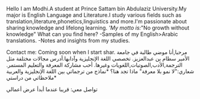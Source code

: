Hello I am Modhi.A student at Prince Sattam bin Abdulaziz University.My major is English Language and Literature.I study various fields such as translation,literature,phonetics,linguistics and more.I'm passionate about sharing knowledge and lifelong learning.
*'My motto is:*"No growth without knowledge"
What can you find here?
-Samples of my English>Arabic translations.
-Notes and insights from my studies.

Contact me: Coming soon when I start shar.
مرحبا,أنا موضي 
طالبة في جامعة الأمير سطام بن عبدالعزيز. تخصصي اللغة الإنجليزية وآدابها.أدرس مجالات مختلفة مثل الترجمة,الأدب,الصوتيات,اللغويات وغيرها.
أحب مشاركة المعرفة والتعليم المستمر.
شعاري:"لا نمو بلا معرفة"
ماذا تجد هنا؟
*نماذج من ترجماتي بين اللغة الإنجليزية والعربية
*ملاحظاتي من دراستي 

تواصل معي: قريبا عندما أبدأ عرض أعمالي
